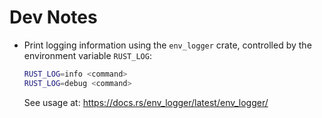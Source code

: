 # Dev Notes

- Print logging information using the `env_logger` crate, controlled by the environment variable `RUST_LOG`:

  ``` sh
  RUST_LOG=info <command>
  RUST_LOG=debug <command>
  ```

  See usage at: https://docs.rs/env_logger/latest/env_logger/
